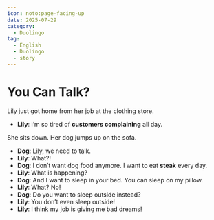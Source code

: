 ```yaml
---
icon: noto:page-facing-up
date: 2025-07-29
category:
  - Duolingo
tag:
  - English
  - Duolingo
  - story
---
```


# You Can Talk?

Lily just got home from her job at the clothing store.

- **Lily**: I’m so tired of **customers complaining** all day.

She sits down. Her dog jumps up on the sofa.

- **Dog**: Lily, we need to talk.
- **Lily**: What?!
- **Dog**: I don’t want dog food anymore. I want to eat **steak** every day.
- **Lily**: What is happening?
- **Dog**: And I want to sleep in your bed. You can sleep on my pillow.
- **Lily**: What? No!
- **Dog**: Do you want to sleep outside instead?
- **Lily**: You don’t even sleep outside!
- **Lily**: I think my job is giving me bad dreams!
